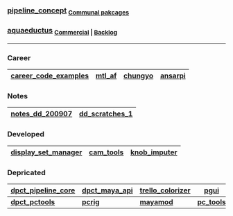 ### [pipeline_concept](https://github.com/barbatulum/pipeline_concept/wiki) <sub>[Communal pakcages](https://github.com/barbatulum/pipeline_concept/projects/2)</sup>
### [aquaeductus](https://github.com/barbatulum/aquaeductus/tree/developing) <sub>[Commercial](https://github.com/barbatulum/aquaeductus/projects/3) | [Backlog](https://github.com/barbatulum/aquaeductus/projects/2)</sub>

----

### Career
| [career_code_examples](https://github.com/barbatulum/career_code_examples) | [mtl_af](https://github.com/barbatulum/mtl_af) | [chungyo](https://github.com/barbatulum/chungyo) | [ansarpi](https://github.com/barbatulum/ansarpi) |
|-|-|-|-|

### Notes
| [notes_dd_200907](https://github.com/barbatulum/notes_dd_200907) | [dd_scratches_1](https://github.com/barbatulum/dd_scratches_1) |
|-|-|

### Developed
| [display_set_manager](https://github.com/barbatulum/display_set_manager) | [cam_tools](https://github.com/barbatulum/cam_tools) | [knob_imputer](https://github.com/barbatulum/knob_imputer) |
|-|-|-|




### Depricated

| [dpct_pipeline_core](https://github.com/barbatulum/dpct_pipeline_core) | [dpct_maya_api](https://github.com/barbatulum/dpct_maya_api) | [trello_colorizer](https://github.com/barbatulum/trello_colorizer) | [pgui](https://github.com/barbatulum/pgui) |
|-|-|-|-|
| [**dpct_pctools**](https://github.com/barbatulum/dpct_pctools) | [**pcrig**](https://github.com/barbatulum/pcrig) | [**mayamod**](https://github.com/barbatulum/mayamod) | [**pc_tools**](https://github.com/barbatulum/pc_tools) |
